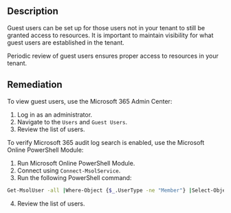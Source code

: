 ## Description

Guest users can be set up for those users not in your tenant to still be granted access to resources. It is important to maintain visibility for what guest users are established in the tenant.

Periodic review of guest users ensures proper access to resources in your tenant.

## Remediation

To view guest users, use the Microsoft 365 Admin Center:

1. Log in as an administrator.
2. Navigate to the `Users` and `Guest Users`.
3. Review the list of users.

To verify Microsoft 365 audit log search is enabled, use the Microsoft Online PowerShell Module:

1. Run Microsoft Online PowerShell Module.
2. Connect using `Connect-MsolService`.
3. Run the following PowerShell command:

```bash
Get-MsolUser -all |Where-Object {$_.UserType -ne "Member"} |Select-ObjectUserPrincipalName, UserType, CreatedDate
```

4. Review the list of users.
